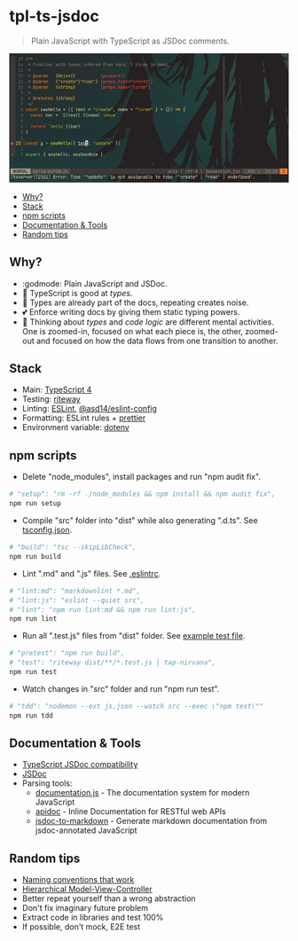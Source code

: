 <!-- markdownlint-disable line-length -->

# tpl-ts-jsdoc

> Plain JavaScript with TypeScript as JSDoc comments.

![Vim with Typescript evaluating JavaScript code](docs/screenshot.png)

<!-- vim-markdown-toc GFM -->

* [Why?](#why)
* [Stack](#stack)
* [npm scripts](#npm-scripts)
* [Documentation & Tools](#documentation--tools)
* [Random tips](#random-tips)

<!-- vim-markdown-toc -->

## Why?

* :godmode: Plain JavaScript and JSDoc.
* :lipstick: TypeScript is good at _types_.
* :scroll: Types are already part of the docs, repeating creates noise.
* :two_hearts: Enforce writing docs by giving them static typing powers.
* :brain: Thinking about _types_ and _code logic_ are different mental activities. One is zoomed-in, focused on what each piece is, the other, zoomed-out and focused on how the data flows from one transition to another.

## Stack

* Main: [TypeScript 4](https://github.com/microsoft/TypeScript)
* Testing: [riteway](https://github.com/ericelliott/riteway)
* Linting: [ESLint](https://github.com/eslint/eslint), [@asd14/eslint-config](https://github.com/asd-xiv/eslint-config)
* Formatting: ESLint rules + [prettier](https://github.com/prettier/prettier)
* Environment variable: [dotenv](https://github.com/motdotla/dotenv)

## npm scripts

* Delete "node_modules", install packages and run "npm audit fix".

```bash
# "setup": "rm -rf ./node_modules && npm install && npm audit fix",
npm run setup
```

* Compile "src" folder into "dist" while also generating ".d.ts". See [tsconfig.json](tsconfig.json).

```bash
# "build": "tsc --skipLibCheck",
npm run build
```

* Lint ".md" and ".js" files. See [.eslintrc](.eslintrc).

```bash
# "lint:md": "markdownlint *.md",
# "lint:js": "eslint --quiet src",
# "lint": "npm run lint:md && npm run lint:js",
npm run lint
```

* Run all ".test.js" files from "dist" folder. See [example test file](src/hello-world.test.js).

```bash
# "pretest": "npm run build",
# "test": "riteway dist/**/*.test.js | tap-nirvana",
npm run test
```

* Watch changes in "src" folder and run "npm run test".

```bash
# "tdd": "nodemon --ext js,json --watch src --exec \"npm test\""
npm run tdd
```

## Documentation & Tools

* [TypeScript JSDoc compatibility](https://www.typescriptlang.org/docs/handbook/jsdoc-supported-types.html)
* [JSDoc](https://jsdoc.app/)
* Parsing tools:
  * [documentation.js](https://github.com/documentationjs/documentation) - The documentation system for modern JavaScript
  * [apidoc](https://apidocjs.com/) - Inline Documentation for RESTful web APIs
  * [jsdoc-to-markdown](https://github.com/jsdoc2md/jsdoc-to-markdown) - Generate markdown documentation from jsdoc-annotated JavaScript

## Random tips

* [Naming conventions that work](https://github.com/kettanaito/naming-cheatsheet)
* [Hierarchical Model-View-Controller](https://en.wikipedia.org/wiki/Hierarchical_model%E2%80%93view%E2%80%93controller)
* Better repeat yourself than a wrong abstraction
* Don't fix imaginary future problem
* Extract code in libraries and test 100%
* If possible, don't mock, E2E test
